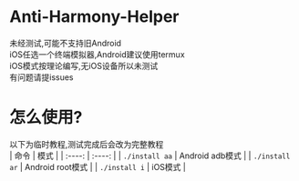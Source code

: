 # Anti-Harmony-Helper
未经测试,可能不支持旧Android  
iOS任选一个终端模拟器,Android建议使用termux  
iOS模式按理论编写,无iOS设备所以未测试  
有问题请提issues

# 怎么使用?
以下为临时教程,测试完成后会改为完整教程  
|   命令  | 模式  |
|  :----:  | :----:  |
| `./install aa`  | Android adb模式 |
| `./install ar`  | Android root模式 |
| `./install i`  | iOS模式 |